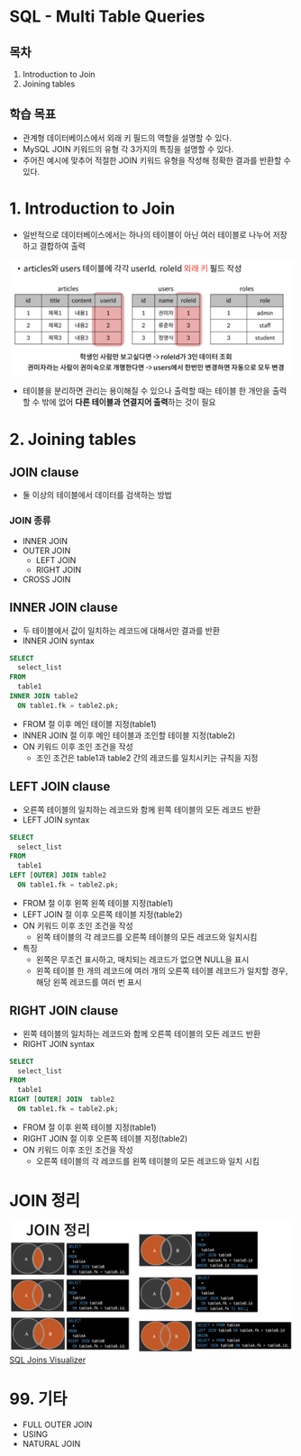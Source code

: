 # SQL - Multi Table Queries
## 목차
1. Introduction to Join
2. Joining tables

## 학습 목표
* 관계형 데이터베이스에서 외래 키 필드의 역할을 설명할 수 있다.
* MySQL JOIN 키워드의 유형 각 3가지의 특징을 설명할 수 있다.
* 주어진 예시에 맞추어 적절한 JOIN 키워드 유형을 작성해 정확한 결과를 반환할 수 있다.

# 1. Introduction to Join
* 일반적으로 데이터베이스에서는 하나의 테이블이 아닌 여러 테이블로 나누어 저장하고 결합하여 출력

![db_key](../image/db_07_01.png)

* 테이블을 분리하면 관리는 용이해질 수 있으나 출력할 때는 테이블 한 개만을 출력할 수 밖에 없어 **다른 테이블과 연결지어 출력**하는 것이 필요

# 2. Joining tables
## JOIN clause
* 둘 이상의 테이블에서 데이터를 검색하는 방법

### JOIN 종류
* INNER JOIN
* OUTER JOIN
  * LEFT JOIN
  * RIGHT JOIN
* CROSS JOIN

## INNER JOIN clause
* 두 테이블에서 값이 일치하는 레코드에 대해서만 결과를 반환
* INNER JOIN syntax
```sql
SELECT
  select_list
FROM
  table1
INNER JOIN table2
  ON table1.fk = table2.pk;
```
  * FROM 절 이후 메인 테이블 지정(table1)
  * INNER JOIN 절 이후 메인 테이블과 조인할 테이블 지정(table2)
  * ON 키워드 이후 조인 조건을 작성
    * 조인 조건은 table1과 table2 간의 레코드를 일치시키는 규칙을 지정

## LEFT JOIN clause
* 오른쪽 테이블의 일치하는 레코드와 함께 왼쪽 테이블의 모든 레코드 반환
* LEFT JOIN syntax
```sql
SELECT
  select_list
FROM
  table1
LEFT [OUTER] JOIN table2
  ON table1.fk = table2.pk;
```
  * FROM 절 이후 왼쪽 왼쪽 테이블 지정(table1)
  * LEFT JOIN 절 이후 오른쪽 테이블 지정(table2)
  * ON 키워드 이후 조인 조건을 작성
    * 왼쪽 테이블의 각 레코드를 오른쪽 테이블의 모든 레코드와 일치시킴
* 특징
  * 왼쪽은 무조건 표시하고, 매치되는 레코드가 없으면 NULL을 표시
  * 왼쪽 테이블 한 개의 레코드에 여러 개의 오른쪽 테이블 레코드가 일치할 경우, 해당 왼쪽 레코드를 여러 번 표시

## RIGHT JOIN clause
* 왼쪽 테이블의 일치하는 레코드와 함께 오른쪽 테이블의 모든 레코드 반환
* RIGHT JOIN syntax
```sql
SELECT
  select_list
FROM
  table1
RIGHT [OUTER] JOIN  table2
  ON table1.fk = table2.pk;
```
  * FROM 절 이후 왼쪽 테이블 지정(table1)
  * RIGHT JOIN 절 이후 오른쪽 테이블 지정(table2)
  * ON 키워드 이후 조인 조건을 작성
    * 오른쪽 테이블의 각 레코드를 왼쪽 테이블의 모든 레코드와 일치 시킴

# JOIN 정리
![db_join](../image/db_07_02.png)
[SQL Joins Visualizer](https://sql-joins.leopard.in.ua/)

# 99. 기타
* FULL OUTER JOIN
* USING
* NATURAL JOIN